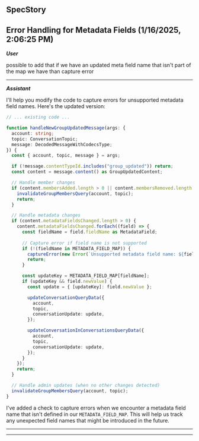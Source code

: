 ## SpecStory

## Error Handling for Metadata Fields (1/16/2025, 2:06:25 PM)

_**User**_

possible to add that if we have an updated meta field name that isn't part of the map we have than capture error

---

_**Assistant**_

I'll help you modify the code to capture errors for unsupported metadata field names. Here's the updated version:

```typescript:utils/xmtpRN/messages.ts
// ... existing code ...

function handleNewGroupUpdatedMessage(args: {
  account: string;
  topic: ConversationTopic;
  message: DecodedMessageWithCodecsType;
}) {
  const { account, topic, message } = args;

  if (!message.contentTypeId.includes("group_updated")) return;
  const content = message.content() as GroupUpdatedContent;

  // Handle member changes
  if (content.membersAdded.length > 0 || content.membersRemoved.length > 0) {
    invalidateGroupMembersQuery(account, topic);
    return;
  }

  // Handle metadata changes
  if (content.metadataFieldsChanged.length > 0) {
    content.metadataFieldsChanged.forEach((field) => {
      const fieldName = field.fieldName as MetadataField;
      
      // Capture error if field name is not supported
      if (!(fieldName in METADATA_FIELD_MAP)) {
        captureError(new Error(`Unsupported metadata field name: ${fieldName}`));
        return;
      }

      const updateKey = METADATA_FIELD_MAP[fieldName];
      if (updateKey && field.newValue) {
        const update = { [updateKey]: field.newValue };

        updateConversationQueryData({
          account,
          topic,
          conversationUpdate: update,
        });

        updateConversationInConversationsQueryData({
          account,
          topic,
          conversationUpdate: update,
        });
      }
    });
    return;
  }

  // Handle admin updates (when no other changes detected)
  invalidateGroupMembersQuery(account, topic);
}
```

I've added a check to capture errors when we encounter a metadata field name that isn't defined in our `METADATA_FIELD_MAP`. This will help us track any unexpected field names that might be introduced in the future.

---



---


